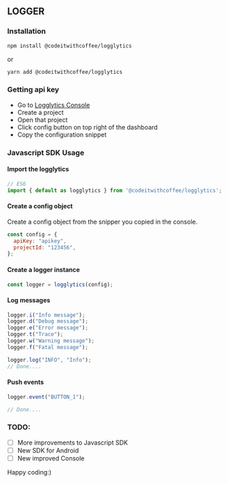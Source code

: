 ## LOGGER

### Installation
```bash
npm install @codeitwithcoffee/logglytics
```
or
```bash
yarn add @codeitwithcoffee/logglytics
```

### Getting api key
- Go to [Logglytics Console](https://logglytics.onrender.com/)
- Create a project
- Open that project
- Click config button on top right of the dashboard
- Copy the configuration snippet

### Javascript SDK Usage
#### Import the logglytics
```js
// ES6
import { default as logglytics } from '@codeitwithcoffee/logglytics';
```

#### Create a config object
Create a config object from the snipper you copied in the console.
```js
const config = {
  apiKey: "apikey",
  projectId: "123456",
};
```

#### Create a logger instance
```js
const logger = logglytics(config);
```

#### Log messages
```js
logger.i("Info message");
logger.d("Debug message");
logger.e("Error message");
logger.t("Trace");
logger.w("Warning message");
logger.f("Fatal message");

logger.log("INFO", "Info");
// Done....
```

#### Push events
```js
logger.event("BUTTON_1");

// Done....
```

### TODO:
- [ ] More improvements to Javascript SDK
- [ ] New SDK for Android
- [ ] New improved Console

Happy coding:)
